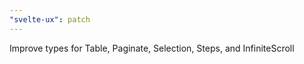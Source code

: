 ```yaml
---
"svelte-ux": patch
---
```


Improve types for Table, Paginate, Selection, Steps, and InfiniteScroll
